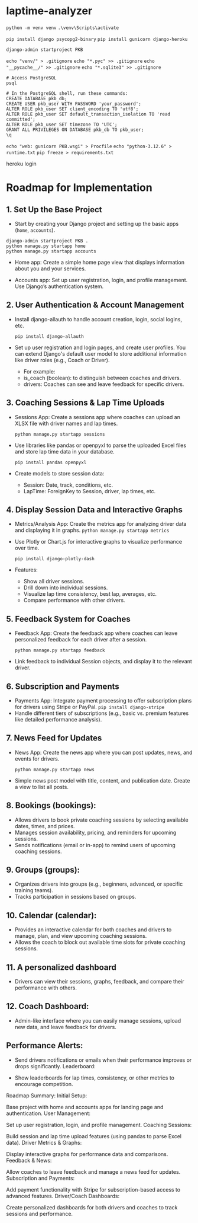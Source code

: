 # laptime-analyzer

`python -m venv venv`
`.\venv\Scripts\activate`

`pip install django psycopg2-binary`
`pip install gunicorn django-heroku`

`django-admin startproject PKB`

`echo "venv/" > .gitignore`
`echo "*.pyc" >> .gitignore`
`echo "__pycache__/" >> .gitignore`
`echo "*.sqlite3" >> .gitignore`

```
# Access PostgreSQL
psql

# In the PostgreSQL shell, run these commands:
CREATE DATABASE pkb_db;
CREATE USER pkb_user WITH PASSWORD 'your_password';
ALTER ROLE pkb_user SET client_encoding TO 'utf8';
ALTER ROLE pkb_user SET default_transaction_isolation TO 'read committed';
ALTER ROLE pkb_user SET timezone TO 'UTC';
GRANT ALL PRIVILEGES ON DATABASE pkb_db TO pkb_user;
\q
```

`echo "web: gunicorn PKB.wsgi" > Procfile`
`echo "python-3.12.6" > runtime.txt`
`pip freeze > requirements.txt`

heroku login



# Roadmap for Implementation
## 1. Set Up the Base Project

- Start by creating your Django project and setting up the basic apps (`home`, `accounts`).
```
django-admin startproject PKB .
python manage.py startapp home
python manage.py startapp accounts
```

- Home app: Create a simple home page view that displays information about you and your services.

- Accounts app: Set up user registration, login, and profile management. Use Django’s authentication system.

## 2. User Authentication & Account Management
- Install django-allauth to handle account creation, login, social logins, etc.

    `pip install django-allauth`

- Set up user registration and login pages, and create user profiles. You can extend Django's default user model to store additional information like driver roles (e.g., Coach or Driver).

    - For example:
    - is_coach (boolean): to distinguish between coaches and drivers.
    - drivers: Coaches can see and leave feedback for specific drivers.

## 3. Coaching Sessions & Lap Time Uploads
- Sessions App: Create a sessions app where coaches can upload an XLSX file with driver names and lap times.

    `python manage.py startapp sessions`
- Use libraries like pandas or openpyxl to parse the uploaded Excel files and store lap time data in your database.

    `pip install pandas openpyxl`
- Create models to store session data:

    - Session: Date, track, conditions, etc.
    - LapTime: ForeignKey to Session, driver, lap times, etc.


## 4. Display Session Data and Interactive Graphs
- Metrics/Analysis App: Create the metrics app for analyzing driver data and displaying it in graphs.
    `python manage.py startapp metrics`
- Use Plotly or Chart.js for interactive graphs to visualize performance over time.

    `pip install django-plotly-dash`
- Features:

    - Show all driver sessions.
    - Drill down into individual sessions.
    - Visualize lap time consistency, best lap, averages, etc.
    - Compare performance with other drivers.

## 5. Feedback System for Coaches
- Feedback App: Create the feedback app where coaches can leave personalized feedback for each driver after a session.

    `python manage.py startapp feedback`
- Link feedback to individual Session objects, and display it to the relevant driver.

## 6. Subscription and Payments
- Payments App: Integrate payment processing to offer subscription plans for drivers using Stripe or PayPal.
    `pip install django-stripe`
- Handle different tiers of subscriptions (e.g., basic vs. premium features like detailed performance analysis).

## 7. News Feed for Updates
- News App: Create the news app where you can post updates, news, and events for drivers.

    `python manage.py startapp news`
- Simple news post model with title, content, and publication date. Create a view to list all posts.

## 8. Bookings (bookings):

- Allows drivers to book private coaching sessions by selecting available dates, times, and prices.
- Manages session availability, pricing, and reminders for upcoming sessions.
- Sends notifications (email or in-app) to remind users of upcoming coaching sessions.

## 9. Groups (groups):

- Organizes drivers into groups (e.g., beginners, advanced, or specific training teams).
- Tracks participation in sessions based on groups.

## 10. Calendar (calendar):

- Provides an interactive calendar for both coaches and drivers to manage, plan, and view upcoming coaching sessions.
- Allows the coach to block out available time slots for private coaching sessions.


## 11. A personalized dashboard 
- Drivers can view their sessions, graphs, feedback, and compare their performance with others.

## 12. Coach Dashboard:

- Admin-like interface where you can easily manage sessions, upload new data, and leave feedback for drivers.

## Performance Alerts:

- Send drivers notifications or emails when their performance improves or drops significantly.
Leaderboard:

- Show leaderboards for lap times, consistency, or other metrics to encourage competition.



Roadmap Summary:
Initial Setup:

Base project with home and accounts apps for landing page and authentication.
User Management:

Set up user registration, login, and profile management.
Coaching Sessions:

Build session and lap time upload features (using pandas to parse Excel data).
Driver Metrics & Graphs:

Display interactive graphs for performance data and comparisons.
Feedback & News:

Allow coaches to leave feedback and manage a news feed for updates.
Subscription and Payments:

Add payment functionality with Stripe for subscription-based access to advanced features.
Driver/Coach Dashboards:

Create personalized dashboards for both drivers and coaches to track sessions and performance.